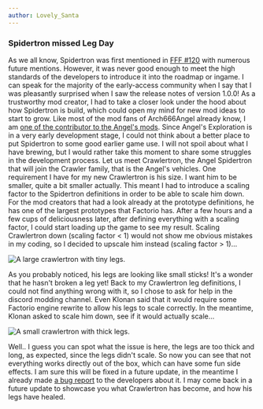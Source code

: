 ```yaml
---
author: Lovely_Santa
---
```


### Spidertron missed Leg Day
As we all know, Spidertron was first mentioned in [FFF #120]( https://www.factorio.com/blog/post/fff-120) with numerous future mentions. However, it was never good enough to meet the high standards of the developers to introduce it into the roadmap or ingame. I can speak for the majority of the early-access community when I say that I was pleasantly surprised when I saw the release notes of version 1.0.0! As a trustworthy mod creator, I had to take a closer look under the hood about how Spidertron is build, which could open my mind for new mod ideas to start to grow.
Like most of the mod fans of Arch666Angel already know, I am [one of the contributor to the Angel's mods]( https://forums.factorio.com/viewtopic.php?p=475786#p475786). Since Angel's Exploration is in a very early development stage, I could not think about a better place to put Spidertron to some good earlier game use. I will not spoil about what I have brewing, but I would rather take this moment to share some struggles in the development process. Let us meet Crawlertron, the Angel Spidertron that will join the Crawler family, that is the Angel's vehicles. One requirement I have for my new Crawlertron is his size. I want him to be smaller, quite a bit smaller actually. This meant I had to introduce a scaling factor to the Spidertron definitions in order to be able to scale him down. For the mod creators that had a look already at the prototype definitions, he has one of the largest prototypes that Factorio has. After a few hours and a few cups of deliciousness later, after defining everything with a scaling factor, I could start loading up the game to see my result. Scaling Crawlertron down (scaling factor < 1) would not show me obvious mistakes in my coding, so I decided to upscale him instead (scaling factor > 1)...

![A large crawlertron with tiny legs.](https://raw.githubusercontent.com/LovelySanta/Alt-F4/crawlertron/submissions/crawlertron/crawlertron_large.png)

As you probably noticed, his legs are looking like small sticks! It's a wonder that he hasn't broken a leg yet! Back to my Crawlertron leg definitions, I could not find anything wrong with it, so I chose to ask for help in the discord modding channel. Even Klonan said that it would require some Factorio engine rewrite to allow his legs to scale correctly. In the meantime, Klonan asked to scale him down, see if it would actually scale...

![A small crawlertron with thick legs.](https://raw.githubusercontent.com/LovelySanta/Alt-F4/crawlertron/submissions/crawlertron/crawlertron_tiny.png)

Well.. I guess you can spot what the issue is here, the legs are too thick and long, as expected, since the legs didn't scale. So now you can see that not everything works directly out of the box, which can have some fun side effects. I am sure this will be fixed in a future update, in the meantime I already made [a bug report](https://forums.factorio.com/viewtopic.php?f=7&t=88180) to the developers about it. I may come back in a future update to showcase you what Crawlertron has become, and how his legs have healed.
